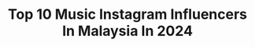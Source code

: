 ---
title: Top 10 Music Instagram Influencers In Malaysia In 2024
description: >-
  Find top music Instagram influencers in Malaysia in 2024. Most popular hashtags: #kualalumpur #kl #malaysia #ootd.
platform: Instagram
hits: 82
text_top: Analyze the best Instagram influencers on inBeat.
text_bottom: inBeat aggregates 82 Instagram influencers like this in Malaysia for you to contact.
profiles:
  - username: "dan_foong"
    fullname: >-
      Dan Foong
    bio: >-
      Travel | Lifestyle | Music 🌏 Sydney 🇦🇺 📮 danielfoong@hotmail.com 🔻 New YouTube Vid! 🎙
    location: "Malaysia"
    followers: 14558
    engagement: 681
    commentsToLikes: 0.033550
    id: ck8t2cdxdyy6z0j78ryr36cbm
    verified: false
    hashtags: "#malaysian, #newzealand, #newzealandlife, #traveladdict"
  - username: "heyyitsbowen"
    fullname: >-
      BOWEN TIONG 張柏溫⍣ 🇲🇾
    bio: >-
      Miss Tourism World Malaysia 16’RU👑 Law by day👩🏻‍💼 Music by night🎶 Voiceover, emcee & host🎤 Travel & lifestyle creator✈️ #FlyWithBowen #DineWithBowen
    location: "Malaysia"
    followers: 93208
    engagement: 324
    commentsToLikes: 0.008120
    id: ck55okr2n8jos0i115d40gov0
    verified: false
    hashtags: "#malaysia, #yuyuactive, #visittaipei, #skintightening"
  - username: "mjisvicious"
    fullname: >-
      Melissa-Jo Lim
    bio: >-
      I play music as⚡️MJ⚡️📍KL 🇲🇾 Making people dance since 2012 🎧 Booking +601133129582 (Marshall)
    location: "Malaysia"
    followers: 28779
    engagement: 183
    commentsToLikes: 0.019740
    id: ck6uaflol3abz0j71bszhx6ka
    verified: false
    hashtags: "#hiphopdj, #thailand, #fdj, #kualalumpur"
  - username: "daphnecharice"
    fullname: >-
      DAPHNE D調
    bio: >-
      #deaftune music + pastry chef 💼For work | daphnecharicetan@gmail.com My songs 聽我的歌「死心塌地」& 「CLOSE TO 9」on kkbox & spotify
    location: "Malaysia"
    followers: 177963
    engagement: 179
    commentsToLikes: 0.004194
    id: ck0vy22nw1v300i19q7ofwubg
    verified: false
    hashtags: "#daphinitelykuns, #diptyqueparis, #diptyque, #diptyquemy"
  - username: "nameweephoto"
    fullname: >-
      黃明志
    bio: >-
      Contact us 合作事宜請洽 namewee.official@gmail.com 欲網購黃明志實體專輯及周邊商品請到。 Namewee Latest Music Albums & Merchandise
    location: "Malaysia"
    followers: 741112
    engagement: 178
    commentsToLikes: 0.005106
    id: ck55ml0th47bx0i11v8a5uoma
    verified: true
    hashtags: "#bigbirdtour, #hdanduncensored, #namewee, #whiteflag"
  - username: "alenamurang"
    fullname: >-
      Alena Murang
    bio: >-
      BORNEO | Kelabit Dayak tribe | Sape' Music Performs globally📍KL-based 🍃 Bookings: alenamurang.team@gmail.com @alenamurang_art @kanid.studio
    location: "Malaysia"
    followers: 51514
    engagement: 151
    commentsToLikes: 0.018999
    id: ck15utvz2oien0i19wce36zcu
    verified: false
    hashtags: "#sape, #travelling, #travel, #dayak"
  - username: "geraldine616"
    fullname: >-
      Geraldine颜慧萍🌵
    bio: >-
      Geraldine顏慧萍 🇲🇾 𝗦𝗶𝗻𝗴𝗲𝗿 | 𝗔𝗿𝘁𝗶𝘀𝘁𝗲 | 𝗩𝗼𝗰𝗮𝗹 𝗰𝗼𝗮𝗰𝗵 🎤 Music my philosophy GS CO Studio 果实工作室｜果实音乐教室 📞 +60167027495(Samuel) 💌 gs.costudio@gmail.com
    location: "Malaysia"
    followers: 61507
    engagement: 115
    commentsToLikes: 0.004959
    id: ck6twwn69uiv80j71dy6p7m3x
    verified: true
    hashtags: "#throwback, #hokkaido, #2016, #kitajagakita"
  - username: "ericexploreshotels"
    fullname: >-
      Eʀɪᴄ (Rɪᴄᴋʏ) Cᴀʀᴛᴇʀ Hᴀʜ
    bio: >-
      Music producer. Love exploring hotels and checking out what’s new. Now posting Penang, 🇲🇾. Next stop, Kuala Lumpur.
    location: "Malaysia"
    followers: 35229
    engagement: 106
    commentsToLikes: 0.039450
    id: ck6tpt0rgmm9m0j71f2cv842j
    verified: false
    hashtags: "#luxuryhotelsworld, #kul, #suitelife, #oneworldalliance"
  - username: "rimka"
    fullname: >-
      RIMKA
    bio: >-
      Bright fashion, ethnic dance music & positive energy✨ DJ/Producer & Fashion Entrepreneur 𝗦𝘄𝗲𝗮𝘁𝗯𝗼𝘅 𝗥𝗲𝗰𝗼𝗿𝗱𝘀|𝗟𝘂𝗺𝗽 𝗥𝗲𝗰𝗼𝗿𝗱𝘀|𝗩𝗼𝘆𝗲𝘂𝗿 𝗠𝘂𝘀𝗶𝗰 ⁣⁣ CONNECT👇🏽
    location: "Malaysia"
    followers: 8605
    engagement: 74
    commentsToLikes: 0.010304
    id: ck5bwkl90lvsm0i113cnfztxp
    verified: false
    hashtags: "#melodictechno, #djontour, #ironfairies, #wkualalumpur"
  - username: "yazmin.aziz"
    fullname: >-
      Yazmin Aziz
    bio: >-
      Malaysian🇲🇾 Filipino🇵🇭 1.5M TikTok 💫 Singer•Songwriter•Creator•Host•Actress Music|Lifestyle|Travel|Beauty|Fashion Inquiries: +60126458660 @besprenns
    location: "Malaysia"
    followers: 177238
    engagement: 20
    commentsToLikes: 0.010832
    id: ck5zoo1sqqydx0i14beohvb9g
    verified: false
    hashtags: "#yoodoityourway, #lokalah, #localindie, #yoodoyou"
---